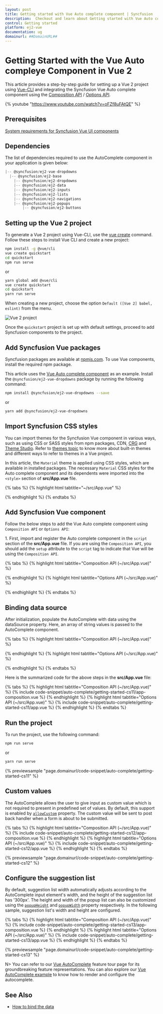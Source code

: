 ```yaml
---
layout: post
title: Getting started with Vue Auto complete component | Syncfusion
description:  Checkout and learn about Getting started with Vue Auto complete component of Syncfusion Essential JS 2 and more details.
control: Getting started 
platform: ej2-vue
documentation: ug
domainurl: ##DomainURL##
---
```


# Getting Started with the Vue Auto compleye Component in Vue 2

This article provides a step-by-step guide for setting up a Vue 2 project using [Vue-CLI](https://cli.vuejs.org/) and integrating the Syncfusion Vue Auto complete component using the [Composition API](https://vuejs.org/guide/introduction.html#composition-api) / [Options API](https://vuejs.org/guide/introduction.html#options-api).

{% youtube "https://www.youtube.com/watch?v=oFZf8uFAtQE" %}

## Prerequisites

[System requirements for Syncfusion Vue UI components](https://ej2.syncfusion.com/vue/documentation/system-requirements/)

## Dependencies

The list of dependencies required to use the AutoComplete component in your application is given below:

```javascript
|-- @syncfusion/ej2-vue-dropdowns
  |-- @syncfusion/ej2-base
    |-- @syncfusion/ej2-dropdowns
    |-- @syncfusion/ej2-data
    |-- @syncfusion/ej2-inputs
    |-- @syncfusion/ej2-lists
    |-- @syncfusion/ej2-navigations
    |-- @syncfusion/ej2-popups
        |-- @syncfusion/ej2-buttons
```

## Setting up the Vue 2 project

To generate a Vue 2 project using Vue-CLI, use the [vue create](https://cli.vuejs.org/#getting-started) command. Follow these steps to install Vue CLI and create a new project:

```bash
npm install -g @vue/cli
vue create quickstart
cd quickstart
npm run serve
```

or

```bash
yarn global add @vue/cli
vue create quickstart
cd quickstart
yarn run serve
```

When creating a new project, choose the option `Default ([Vue 2] babel, eslint)` from the menu.

![Vue 2 project](../appearance/images/vue2-terminal.png)

Once the `quickstart` project is set up with default settings, proceed to add Syncfusion components to the project.

## Add Syncfusion Vue packages

Syncfusion packages are available at [npmjs.com](https://www.npmjs.com/search?q=ej2-vue). To use Vue components, install the required npm package.

This article uses the [Vue Auto complete component](https://www.syncfusion.com/vue-components/vue-autocomplete) as an example. Install the `@syncfusion/ej2-vue-dropdowns` package by running the following command:

```bash
npm install @syncfusion/ej2-vue-dropdowns --save
```
or

```bash
yarn add @syncfusion/ej2-vue-dropdowns
```

## Import Syncfusion CSS styles

You can import themes for the Syncfusion Vue component in various ways, such as using CSS or SASS styles from npm packages, CDN, [CRG](https://ej2.syncfusion.com/javascript/documentation/common/custom-resource-generator/) and [Theme Studio](https://ej2.syncfusion.com/vue/documentation/appearance/theme-studio/). Refer to [themes topic](https://ej2.syncfusion.com/vue/documentation/appearance/theme/) to know more about built-in themes and different ways to refer to themes in a Vue project.

In this article, the `Material` theme is applied using CSS styles, which are available in installed packages. The necessary `Material` CSS styles for the Auto complete component and its dependents were imported into the `<style>` section of **src/App.vue** file.

{% tabs %}
{% highlight html tabtitle="~/src/App.vue" %}

<style>
@import "../node_modules/@syncfusion/ej2-base/styles/material.css";
@import "../node_modules/@syncfusion/ej2-inputs/styles/material.css";
@import "../node_modules/@syncfusion/ej2-vue-dropdowns/styles/material.css";
</style>

{% endhighlight %}
{% endtabs %}

## Add Syncfusion Vue component

Follow the below steps to add the Vue Auto complete component using `Composition API` or `Options API`:

1\. First, import and register the Auto complete component in the `script` section of the **src/App.vue** file. If you are using the `Composition API`, you should add the `setup` attribute to the `script` tag to indicate that Vue will be using the `Composition API`.

{% tabs %}
{% highlight html tabtitle="Composition API (~/src/App.vue)" %}

<script setup>
import { AutoCompleteComponent as EjsAutocomplete } from '@syncfusion/ej2-vue-dropdowns';
</script>

{% endhighlight %}
{% highlight html tabtitle="Options API (~/src/App.vue)" %}

<script>
import { AutoCompleteComponent } from '@syncfusion/ej2-vue-dropdowns';

export default {
  components: {
    'ejs-autocomplete': AutoCompleteComponent
  }
}
</script>

{% endhighlight %}
{% endtabs %}

## Binding data source

After initialization, populate the AutoComplete with data using the dataSource property. Here, an array of string values is passed to the AutoComplete component.

{% tabs %}
{% highlight html tabtitle="Composition API (~/src/App.vue)" %}

<template>
    <div id="app">
    <ejs-autocomplete :dataSource='sportsData' :placeholder="waterMark"></ejs-autocomplete>
  </div>
</template>
<script setup>
import { AutoCompleteComponent as EjsAutocomplete } from '@syncfusion/ej2-vue-dropdowns';
const waterMark = 'e.g. Basketball';
const sportsData = ['American Football', 'Badminton', 'Basketball', 'Cricket',
                'Football', 'Golf', 'Gymnastics',
                'Hockey', 'Rugby', 'Snooker', 'Tennis'
            ];
</script>

{% endhighlight %}
{% highlight html tabtitle="Options API (~/src/App.vue)" %}

</template>
<script>
import { AutoCompleteComponent } from '@syncfusion/ej2-vue-dropdowns';
export default {
  components: {
    'ejs-autocomplete': AutoCompleteComponent
  },
  name: 'app',
  data () {
    return {
      waterMark : 'e.g. Basketball',
      sportsData: ['American Football', 'Badminton', 'Basketball', 'Cricket',
                'Football', 'Golf', 'Gymnastics',
                'Hockey', 'Rugby', 'Snooker', 'Tennis'
            ]
    }
  }
}
</script>

{% endhighlight %}
{% endtabs %}

Here is the summarized code for the above steps in the **src/App.vue** file:

{% tabs %}
{% highlight html tabtitle="Composition API (~/src/App.vue)" %}
{% include code-snippet/auto-complete/getting-started-cs11/app-composition.vue %}
{% endhighlight %}
{% highlight html tabtitle="Options API (~/src/App.vue)" %}
{% include code-snippet/auto-complete/getting-started-cs11/app.vue %}
{% endhighlight %}
{% endtabs %}

## Run the project

To run the project, use the following command:

```bash
npm run serve
```

or

```bash
yarn run serve
```
        
{% previewsample "page.domainurl/code-snippet/auto-complete/getting-started-cs11" %}

## Custom values

The AutoComplete allows the user to give input as custom value which is not required to present in predefined set of values. By default, this support is enabled by [`allowCustom`](https://ej2.syncfusion.com/vue/documentation/api/auto-complete/#allowcustom) property. The custom value will be sent to post back handler when a form is about to be submitted.

{% tabs %}
{% highlight html tabtitle="Composition API (~/src/App.vue)" %}
{% include code-snippet/auto-complete/getting-started-cs12/app-composition.vue %}
{% endhighlight %}
{% highlight html tabtitle="Options API (~/src/App.vue)" %}
{% include code-snippet/auto-complete/getting-started-cs12/app.vue %}
{% endhighlight %}
{% endtabs %}
        
{% previewsample "page.domainurl/code-snippet/auto-complete/getting-started-cs12" %}

## Configure the suggestion list

By default, suggestion list width automatically adjusts according to the AutoComplete input element's width, and the height of the suggestion list has '300px'. The height and width of the popup list can also be customized using the [`popupHeight`](https://ej2.syncfusion.com/vue/documentation/api/auto-complete/#popupheight) and [`popupWidth`](https://ej2.syncfusion.com/vue/documentation/api/auto-complete/#popupwidth) property respectively. In the following sample, suggestion list's width and height are configured.

{% tabs %}
{% highlight html tabtitle="Composition API (~/src/App.vue)" %}
{% include code-snippet/auto-complete/getting-started-cs13/app-composition.vue %}
{% endhighlight %}
{% highlight html tabtitle="Options API (~/src/App.vue)" %}
{% include code-snippet/auto-complete/getting-started-cs13/app.vue %}
{% endhighlight %}
{% endtabs %}
        
{% previewsample "page.domainurl/code-snippet/auto-complete/getting-started-cs13" %}

N> You can refer to our [Vue AutoComplete](https://www.syncfusion.com/vue-ui-components/vue-autocomplete) feature tour page for its groundbreaking feature representations. You can also explore our [Vue AutoComplete example](https://ej2.syncfusion.com/vue/demos/#/material/auto-complete/default.html) to know how to render and configure the autocomplete.

## See Also

* [How to bind the data](./data-binding)